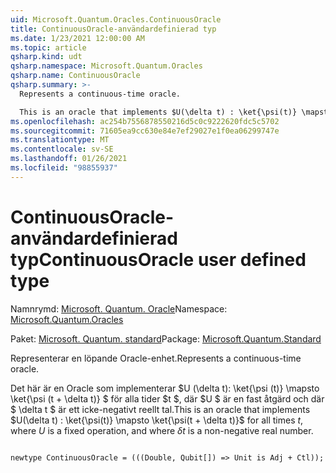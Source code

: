 ```yaml
---
uid: Microsoft.Quantum.Oracles.ContinuousOracle
title: ContinuousOracle-användardefinierad typ
ms.date: 1/23/2021 12:00:00 AM
ms.topic: article
qsharp.kind: udt
qsharp.namespace: Microsoft.Quantum.Oracles
qsharp.name: ContinuousOracle
qsharp.summary: >-
  Represents a continuous-time oracle.

  This is an oracle that implements $U(\delta t) : \ket{\psi(t)} \mapsto \ket{\psi(t + \delta t)}$ for all times $t$, where $U$ is a fixed operation, and where $\delta t$ is a non-negative real number.
ms.openlocfilehash: ac254b7556878550216d5c0c9222620fdc5c5702
ms.sourcegitcommit: 71605ea9cc630e84e7ef29027e1f0ea06299747e
ms.translationtype: MT
ms.contentlocale: sv-SE
ms.lasthandoff: 01/26/2021
ms.locfileid: "98855937"
---
```

# <a name="continuousoracle-user-defined-type"></a><span data-ttu-id="5f2e3-102">ContinuousOracle-användardefinierad typ</span><span class="sxs-lookup"><span data-stu-id="5f2e3-102">ContinuousOracle user defined type</span></span>

<span data-ttu-id="5f2e3-103">Namnrymd: [Microsoft. Quantum. Oracle](xref:Microsoft.Quantum.Oracles)</span><span class="sxs-lookup"><span data-stu-id="5f2e3-103">Namespace: [Microsoft.Quantum.Oracles](xref:Microsoft.Quantum.Oracles)</span></span>

<span data-ttu-id="5f2e3-104">Paket: [Microsoft. Quantum. standard](https://nuget.org/packages/Microsoft.Quantum.Standard)</span><span class="sxs-lookup"><span data-stu-id="5f2e3-104">Package: [Microsoft.Quantum.Standard](https://nuget.org/packages/Microsoft.Quantum.Standard)</span></span>


<span data-ttu-id="5f2e3-105">Representerar en löpande Oracle-enhet.</span><span class="sxs-lookup"><span data-stu-id="5f2e3-105">Represents a continuous-time oracle.</span></span>

<span data-ttu-id="5f2e3-106">Det här är en Oracle som implementerar $U (\delta t): \ket{\psi (t)} \mapsto \ket{\psi (t + \delta t)} $ för alla tider $t $, där $U $ är en fast åtgärd och där $ \delta t $ är ett icke-negativt reellt tal.</span><span class="sxs-lookup"><span data-stu-id="5f2e3-106">This is an oracle that implements $U(\delta t) : \ket{\psi(t)} \mapsto \ket{\psi(t + \delta t)}$ for all times $t$, where $U$ is a fixed operation, and where $\delta t$ is a non-negative real number.</span></span>

```qsharp

newtype ContinuousOracle = (((Double, Qubit[]) => Unit is Adj + Ctl));
```

